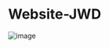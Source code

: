 # Website-JWD

![image](https://github.com/Muhaftharalgiffari/Website-JWD/assets/97682546/921088e8-535e-47e2-8446-badff2f61018)
